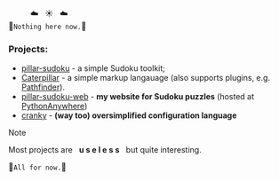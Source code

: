 &nbsp;&nbsp;&nbsp;&nbsp;&nbsp;&nbsp;&nbsp;&nbsp;&nbsp;&nbsp;☁️&nbsp;&nbsp;&nbsp;☀️&nbsp;&nbsp;&nbsp;☁️<br>
🌴`Nothing here now.`🌴<br>

### Projects:
+ [pillar-sudoku](https://github.com/Pugneum-H/pillar-sudoku) - a simple Sudoku toolkit;
+ [Caterpillar](https://github.com/Pugneum-H/Caterpillar) - a simple markup langauage (also supports plugins, e.g. [Pathfinder](https://github.com/Pugneum-H/Pathfinder)).
+ [pillar-sudoku-web](https://github.com/Pugneum-H/pillar-sudoku-web) - **my website for Sudoku puzzles** (hosted at [PythonAnywhere](https://pugneumh.pythonanywhere.com/))
+ [cranky](https://github.com/Pugneum-H/cranky) - **(way too) oversimplified configuration language**


> [!NOTE]
> Most projects are &nbsp;&nbsp;**u s e l e s s**&nbsp;&nbsp; but quite interesting.

 🌊`All for now.`🌊
